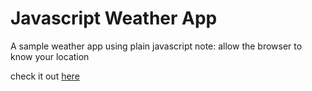 # Javascript Weather App
A sample weather app using plain javascript
note: allow the browser to know your location

check it out [here](https://jocvegar.github.io/weather_app_javascript/)
